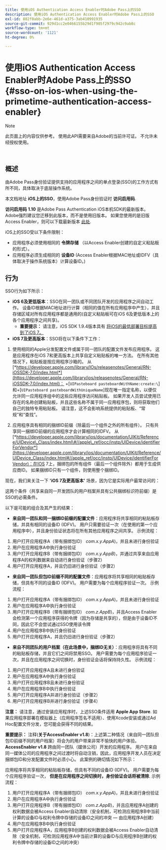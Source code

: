 ```yaml
---
title: 使用iOS Authentication Access Enabler时Adobe Pass上的SSO
description: 使用iOS Authentication Access Enabler时Adobe Pass上的SSO
exl-id: 882f0abb-2e6e-461d-a375-3ab410991935
source-git-commit: 929d1cc2e0466155b29d1f905f2979c942c9ab8c
workflow-type: tm+mt
source-wordcount: '1121'
ht-degree: 0%

---
```


# 使用iOS Authentication Access Enabler时Adobe Pass上的SSO {#sso-on-ios-when-using-the-primetime-authentication-access-enabler}

>[!NOTE]
>
>此页面上的内容仅供参考。 使用此API需要来自Adobe的当前许可证。 不允许未经授权使用。

</br>

## 概述

由Adobe Pass身份验证提供支持的应用程序之间的单点登录(SSO)的工作方式有所不同，具体取决于底层操作系统。

本文档地址 **iOS上的SSO**，使用Adobe Pass身份验证时 **访问启用码**.

**访问启用码** **1.10** 是Adobe Pass Authentication iOS本机SDK的最新版本。 Adobe强烈建议您迁移到此版本，而不是使用旧版本。 如果您使用的是旧版Access Enabler，则可以下载最新版本 [此处](https://tve.zendesk.com/hc/en-us/articles/204963209-iOS-Native-AccessEnabler-Library).

iOS上的SSO受以下条件限制：

- 应用程序必须使用相同的 **令牌存储** （以Access Enabler创建的自定义粘贴板的形式）。
- 应用程序必须生成相同的 **设备ID** (Access Enabler根据MAC地址或IDFV（具体取决于操作系统版本）计算设备ID。)

## 行为

SSO行为如下所示：

- **iOS 6及更低版本**：SSO在同一团队或不同团队开发的应用程序之间自动工作。 设备ID根据MAC地址进行计算（相同的值在所有应用程序中产生），并且存储区域对所有应用程序都是通用的(自定义粘贴板可在iOS 6及更低版本上的各个应用程序之间共享)。
   - **重要提示：** 请注意，iOS SDK 1.9.4版本具有 [将iOS的最低部署目标提高到了iOS 7。](https://tve.zendesk.com/hc/en-us/articles/204963209-iOS-Native-AccessEnabler-Library)
- **iOS 7及更高版本**：SSO将在以下条件下工作：

1. 使用相同的Apple分发配置文件或属于同一团队的配置文件发布应用程序。 这是应用程序在iOS 7和更高版本上共享自定义粘贴板的唯一方法。 在所有其他情况下，粘贴板是按应用程序沙箱的。 从 [*https://developer.apple.com/library/IOs/releasenotes/General/RN-iOSSDK-7.0/index.html*](https://developer.apple.com/library/ios/releasenotes/General/RN-iOSSDK-7.0/index.html)： \+\[`UIPasteboard pasteboardWithName:create:\`]和+\[`UIPasteboard pasteboardWithUniqueName`\]现在唯一指定名称，以便仅允许同一应用程序组中的这些应用程序访问粘贴板。 如果开发人员尝试使用已存在的名称创建粘贴板，并且这些名称不属于同一应用程序包，则将获取他们自己的独特专用粘贴板。 请注意，这不会影响系统提供的粘贴板、“常规”和“查找”。

1. 应用程序具有相同的捆绑ID前缀（除最后一个组件之外的所有组件）。 只有共享同一捆绑ID前缀的应用程序才会计算相同的IDFV。 从 [*https://developer.apple.com/library/ios/documentation/UIKit/Reference/UIDevice\_Class/index.html\#//apple\_ref/occ/instp/UIDevice/identifierForVendor*](https://developer.apple.com/library/ios/documentation/UIKit/Reference/UIDevice_Class/index.html#//apple_ref/occ/instp/UIDevice/identifierForVendor)：在IOS 7上，捆绑包的所有组件（最后一个组件除外）都用于生成供应商ID。 如果捆绑ID只有一个组件，则使用整个捆绑ID。

现在，我们来关注一下 **&#39;iOS 7及更高版本&#39;** 场景，因为它是实际用户最常访问的：

这两个条件（共享来自同一开发团队的用户档案并具有公共捆绑标识符前缀）是SSO的必需条件。

以下是可能的组合及其产生的结果：

- **来自同一团队和同一捆绑ID前缀的配置文件**：应用程序将共享相同的粘贴板存储，并具有相同的设备ID (IDFV)。 用户只需要验证一次（在使用的第一个应用程序中），并且身份验证状态将在所有其他应用程序之间共享。 示例流程：

1. 用户打开应用程序A（带有捆绑包ID） *com.x.y.AppA*)，并且未进行身份验证
1. 用户在应用程序A中执行身份验证
1. 用户打开应用程序B（带有捆绑包ID） *com.x.y.AppB*)，并通过共享来自应用程序A的权利数据来自动进行身份验证（步骤2）
1. 用户打开应用程序A，并且仍旧进行身份验证（步骤2）



- **来自同一团队但包ID前缀不同的配置文件**：应用程序将共享相同的粘贴板存储，但具有不同的设备ID (IDFV)。 用户需要为每个应用程序验证一次。 示例流程：

1. 用户打开应用程序A（带有捆绑包ID） *com.x.y.AppA*)，并且未进行身份验证
1. 用户在应用程序A中执行身份验证
1. 用户打开应用程序B（带有捆绑包ID） *com.z.AppB*)，并且Access Enabler会检测第一个应用程序获得的令牌（因为存储是共享的），但是由于设备ID不同，因此它不会尝试通过SSO使用该令牌
1. 用户在应用程序B中执行身份验证
1. 用户打开应用程序A，并且仍旧进行身份验证（步骤2）



- **来自不同团队的用户档案（在此场景中，捆绑ID无关）**：应用程序将具有不同的粘贴板存储，并且它们之间将禁用SSO。 用户需要为每个应用程序验证一次，并且在应用程序之间切换时，身份验证会话将保持持久性。 示例流程：


1. 用户打开应用程序A且未进行身份验证
1. 用户在应用程序A中执行身份验证
1. 用户打开应用程序B且未进行身份验证
1. 用户在应用程序B中执行身份验证
1. 用户打开应用程序A并进行身份验证（步骤2）
1. 用户打开应用程序B并进行身份验证（步骤4）

**注意：** 请注意，通过安装应用程序时，上述SSO条件适用 **Apple App Store**. 如果应用程序部署在模拟器上（应用程序签名不适用）、使用Xcode安装或通过Ad Hoc配置文件分发，您可能会获得不同的结果。

**重要提示：** 注释(**关于AccessEnabler v1.8**)：上述第二种情况（来自同一团队但包ID前缀不同的用户档案）将会为的用户带来非常不愉快的用户体验。 **AccessEnabler v1.8** 跨由同一团队（媒体公司）开发的应用程序。 用户在来自同一媒体公司的应用程序之间过渡时将自动注销，因此，应用程序开发人员在决定捆绑包ID和分发配置文件时必须小心。 此案例的确切情况如下所示：

应用程序将共享相同的粘贴板存储，但具有不同的设备ID (IDFV)。 用户需要为每个应用程序验证一次， **但是在应用程序之间切换时，身份验证会话将被清除**. 示例流程：

1. 用户打开应用程序A（带有捆绑包ID） *com.x.y.AppA*)，并且未进行身份验证
1. 用户在应用程序A中执行身份验证
1. 用户打开应用程序B（带有捆绑包ID） *com.z.AppB*)，并且应用程序A创建的权利数据会被Access Enabler自动清除（安全机制，可检测应用程序B中当前计算的设备ID与权利令牌中存储的设备ID之间的冲突 — 由应用程序A创建）
1. 用户在应用程序B中执行身份验证
1. 用户打开应用程序A，应用程序B创建的权利数据会被Access Enabler自动清除（安全机制，可检测应用程序A中当前计算的设备ID与应用程序B创建的权利令牌中存储的设备ID之间的冲突）
